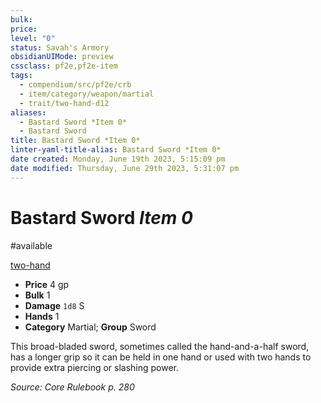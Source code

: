 ```yaml
---
bulk:
price:
level: "0"
status: Savah's Armory
obsidianUIMode: preview
cssclass: pf2e,pf2e-item
tags:
  - compendium/src/pf2e/crb
  - item/category/weapon/martial
  - trait/two-hand-d12
aliases:
  - Bastard Sword *Item 0*
  - Bastard Sword
title: Bastard Sword *Item 0*
linter-yaml-title-alias: Bastard Sword *Item 0*
date created: Monday, June 19th 2023, 5:15:09 pm
date modified: Thursday, June 29th 2023, 5:31:07 pm
---
```


# Bastard Sword *Item 0*

#available

[two-hand <d12>](rules/traits/two-hand.md)  

- **Price** 4 gp
- **Bulk** 1
- **Damage** `1d8` S
- **Hands** 1
- **Category** Martial; **Group** Sword

This broad-bladed sword, sometimes called the hand-and-a-half sword, has a longer grip so it can be held in one hand or used with two hands to provide extra piercing or slashing power.

*Source: Core Rulebook p. 280*
